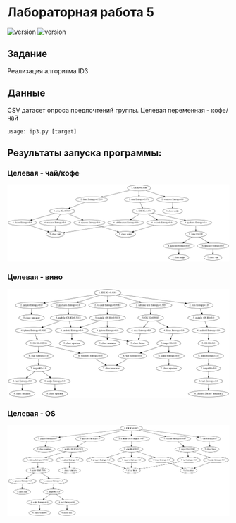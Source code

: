 # Лабораторная работа 5
![version](https://img.shields.io/badge/Python-3.8-blue)
![version](https://img.shields.io/badge/anytree-2.8.0-yellowgreen)


## Задание
Реализация алгоритма ID3

## Данные
CSV датасет опроса предпочтений группы. Целевая переменная - кофе/чай

```
usage: ip3.py [target]
```

## Результаты запуска программы:

### Целевая - чай/кофе

![Alt Text](data/decision_tree.png)

### Целевая - вино

![Alt Text](data/decision_tree_wine.png)

### Целевая - OS

![Alt Text](data/decision_tree_os.png)

